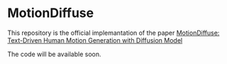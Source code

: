 # MotionDiffuse

This repository is the official implemantation of the paper [MotionDiffuse: Text-Driven Human Motion Generation with Diffusion Model](https://mingyuan-zhang.github.io/projects/MotionDiffuse.html)

The code will be available soon.
